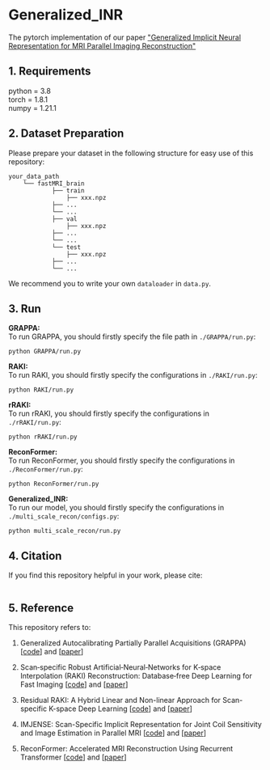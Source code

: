 # Generalized_INR  
The pytorch implementation of our paper ["Generalized Implicit Neural Representation for MRI Parallel Imaging Reconstruction"](https://arxiv.org/abs/2309.06067)

## 1. Requirements  
python = 3.8  
torch = 1.8.1  
numpy = 1.21.1  

## 2. Dataset Preparation 
Please prepare your dataset in the following structure for easy use of this repository:  
```
your_data_path
	└── fastMRI_brain
    		├── train
        		├── xxx.npz
			├── ...
			└── ...
    		├── val
        		├── xxx.npz
			├── ...
			└── ...
    		└── test
        		├── xxx.npz
			├── ...
			└── ...
```
We recommend you to write your own `dataloader` in `data.py`.


## 3. Run

**GRAPPA:**  
To run GRAPPA, you should firstly specify the file path in `./GRAPPA/run.py`:
```
python GRAPPA/run.py
```

**RAKI:**  
To run RAKI, you should firstly specify the configurations in `./RAKI/run.py`:
```
python RAKI/run.py
```

**rRAKI:**  
To run rRAKI, you should firstly specify the configurations in `./rRAKI/run.py`:
```
python rRAKI/run.py
```

**ReconFormer:**  
To run ReconFormer, you should firstly specify the configurations in `./ReconFormer/run.py`:
```
python ReconFormer/run.py
```

**Generalized_INR:**  
To run our model, you should firstly specify the configurations in `./multi_scale_recon/configs.py`:
```
python multi_scale_recon/run.py
```

## 4. Citation  
If you find this repository helpful in your work, please cite:
```bash

```

## 5. Reference
This repository refers to:  

1. Generalized Autocalibrating Partially Parallel Acquisitions (GRAPPA) [[code](https://github.com/mckib2/pygrappa)] and [[paper](https://onlinelibrary.wiley.com/doi/full/10.1002/mrm.10171)]  

2. Scan‐specific Robust Artificial‐Neural‐Networks for K‐space Interpolation (RAKI) Reconstruction: Database‐free Deep Learning for Fast Imaging [[code](https://github.com/zczam/RAKI)] and [[paper](https://onlinelibrary.wiley.com/doi/full/10.1002/mrm.27420)]  

3. Residual RAKI: A Hybrid Linear and Non-linear Approach for Scan-specific K-space Deep Learning [[code](https://github.com/zczam/rRAKI)] and [[paper](https://doi.org/10.1016/j.neuroimage.2022.119248)]

4. IMJENSE: Scan-Specific Implicit Representation for Joint Coil Sensitivity and Image Estimation in Parallel MRI [[code](https://github.com/AMRI-Lab/IMJENSE)] and [[paper](https://ieeexplore.ieee.org/document/10356136)]  

5. ReconFormer: Accelerated MRI Reconstruction Using Recurrent Transformer [[code](https://github.com/guopengf/ReconFormer)] and [[paper](https://ieeexplore.ieee.org/document/10251064)]  



